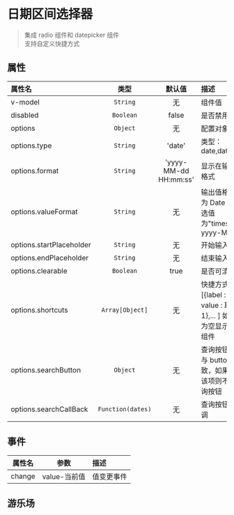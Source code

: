 # 日期区间选择器

> 集成 radio 组件和 datepicker 组件  
> 支持自定义快捷方式

## 属性

| 属性名                   |       类型        |        默认值         | 描述                                                                                    |
| :----------------------- | :---------------: | :-------------------: | :-------------------------------------------------------------------------------------- |
| v-model                  |     `String`      |          无           | 组件值                                                                                  |
| disabled                 |     `Boolean`     |         false         | 是否禁用                                                                                |
| options                  |     `Object`      |          无           | 配置对象                                                                                |
| options.type             |     `String`      |        'date'         | 类型：date,datetime                                                                     |
| options.format           |     `String`      | 'yyyy-MM-dd HH:mm:ss' | 显示在输入框的格式                                                                      |
| options.valueFormat      |     `String`      |          无           | 输出值格式 默认为 Date 对象 可选值为"timestamp、yyyy-MM-dd"                             |
| options.startPlaceholder |     `String`      |          无           | 开始输入提示                                                                            |
| options.endPlaceholder   |     `String`      |          无           | 结束输入提示                                                                            |
| options.clearable        |     `Boolean`     |         true          | 是否可清空                                                                              |
| options.shortcuts        |  `Array[Object]`  |          无           | 快捷方式数组<br>[{label : 名称 1 , value : 取值函数 1},... ] 如果该值为空显示双日期组件 |
| options.searchButton     |     `Object`      |          无           | 查询按钮，参数与 button 一致，如果不传入该项则不现实查询按钮                            |
| options.searchCallBack   | `Function(dates)` |          无           | 查询按钮点击回调                                                                        |

## 事件

| 属性名 |     参数     | 描述       |
| :----: | :----------: | :--------- |
| change | value-当前值 | 值变更事件 |  |

## 游乐场

<vuep template="#example"></vuep>

<script v-pre type="text/x-template" id="example">

<template>
	<div class="demo-container">
		<xui-daterange v-model="v" :options="options" @change="changeHandle"></xui-daterange>
		<p>value : {{v}}</p>
	</div>
</template>
<script>
export default {
    data(){
        return {
            v:[new Date(Date.now() - 86400000 * 7),new Date()],
			options: {
				type: "datetime",
				format: "yyyy-MM-dd HH:mm:ss",
				valueFormat: "timestamp",
				startPlaceholder: "开始时间",
				endPlaceholder: "结束时间",
				shortcuts: [
					{
						label: "24小时",
						value() {
							var now = new Date();
							return [new Date(now.getTime() - 86400000), now];
						}
					},
					{
						label: "近7天",
						value() {
							var now = new Date();
							var start = new Date();
							start.setDate(start.getDate() - 6);
							start.setHours(0);
							start.setMinutes(0);
							start.setSeconds(0);
							start.setUTCMilliseconds(0);
							return [new Date(start), now];
						}
					},
					{
						label: "近30天",
						value() {
							var now = new Date();
							var start = new Date();
							start.setDate(start.getDate() - 30);
							start.setHours(0);
							start.setMinutes(0);
							start.setSeconds(0);
							start.setUTCMilliseconds(0);
							return [new Date(start), now];
						}
					}
				],
				searchButton: {
                    color: "primary",
                    label: "筛选",
                    operate:(val)=>{
					    console.log('SEARCH:'+val);
                    }
				}
			}
        }
    },
	methods : {
		changeHandle(v){
				console.log(v)
		}
	}
}
</script>
</script>
